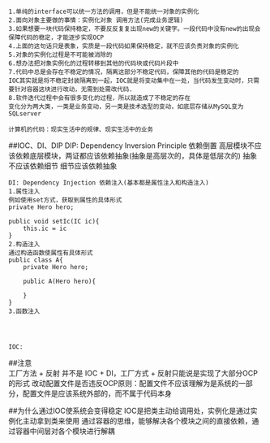     1.单纯的interface可以统一方法的调用，但是不能统一对象的实例化
    2.面向对象主要做的事情：实例化对象 调用方法(完成业务逻辑)
    3.如果想要一块代码保持稳定，不要反反复复出现new的关键字。一段代码中没有new的出现会保障代码的稳定，才能逐步实现OCP
    4.上面的这句话只是表象，实质是一段代码如果保持稳定，就不应该负责对象的实例化
    5.对象的实例化过程是不可能被消除的
    6.想办法把对象实例化的过程转移到其他的代码块或代码片段中
    7.代码中总是会存在不稳定的情况，隔离这部分不稳定代码，保障其他的代码是稳定的
    IOC其实就是将不稳定封装隔离到一起，IOC就是将变动集中在一处，当代码发生变动时，只需要针对容器这块进行改动，无需到处需改代码.
    8.软件迭代过程中会有很多变化的过程，所以就造成了不稳定的存在
    变化分为两大类，一类是业务变动，另一类是技术选型的变动，如底层存储从MySQL变为SQLserver
    
    计算机的代码：现实生活中的规律、现实生活中的业务
    
##IOC、DI、DIP
    DIP: Dependency Inversion Principle 依赖倒置
    高层模块不应该依赖底层模块，两证都应该依赖抽象(抽象是高层次的，具体是低层次的)
    抽象不应该依赖细节
    细节应该依赖抽象
    
    DI: Dependency Injection 依赖注入(基本都是属性注入和构造注入)
    1.属性注入
    例如使用set方式，获取到属性的具体形式
    private Hero hero;
    
    public void setIc(IC ic){
        this.ic = ic
    }
    2.构造注入
    通过构造函数使属性有具体形式
    public class A{
        private Hero hero;
        
        public A(Hero hero){
        
        }    
    }
    3.函数注入
    
    
    

    IOC:
    
    
##注意    
    工厂方法 + 反射 并不是  IOC + DI，工厂方式 + 反射只能说是实现了大部分OCP的形式
    改动配置文件是否违反OCP原则：配置文件不应该理解为是系统的一部分，配置文件是应该系统外部的，而不属于代码本身
    
##为什么通过IOC使系统会变得稳定
   IOC是把类主动给调用处，实例化是通过实例化主动拿到类来使用
   通过容器的思维，能够解决各个模块之间的直接依赖，通过容器中间层对各个模块进行解耦    
    
    